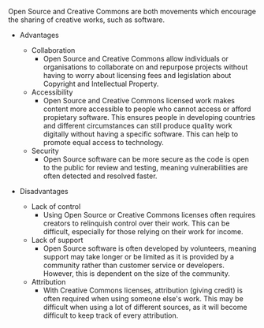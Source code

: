 Open Source and Creative Commons are both movements which encourage the sharing of creative works, such as software. 
- Advantages
    - Collaboration
        - Open Source and Creative Commons allow individuals or organisations to collaborate on and repurpose projects without having to worry about licensing fees and legislation about Copyright and Intellectual Property. 
    - Accessibility
        - Open Source and Creative Commons licensed work makes content more accessible to people who cannot access or afford propietary software. This ensures people in developing countries and different circumstances can still produce quality work digitally without having a specific software. This can help to promote equal access to technology. 
    - Security
        - Open Source software can be more secure as the code is open to the public for review and testing, meaning vulnerabilities are often detected and resolved faster. 
    
- Disadvantages
    - Lack of control
        - Using Open Source or Creative Commons licenses often requires creators to relinquish control over their work. This can be difficult, especially for those relying on their work for income. 
    - Lack of support
        - Open Source software is often developed by volunteers, meaning support may take longer or be limited as it is provided by a community rather than customer service or developers. However, this is dependent on the size of the community.
    - Attribution
        - With Creative Commons licenses, attribution (giving credit) is often required when using someone else's work. This may be difficult when using a lot of different sources, as it will become difficult to keep track of every attribution.
